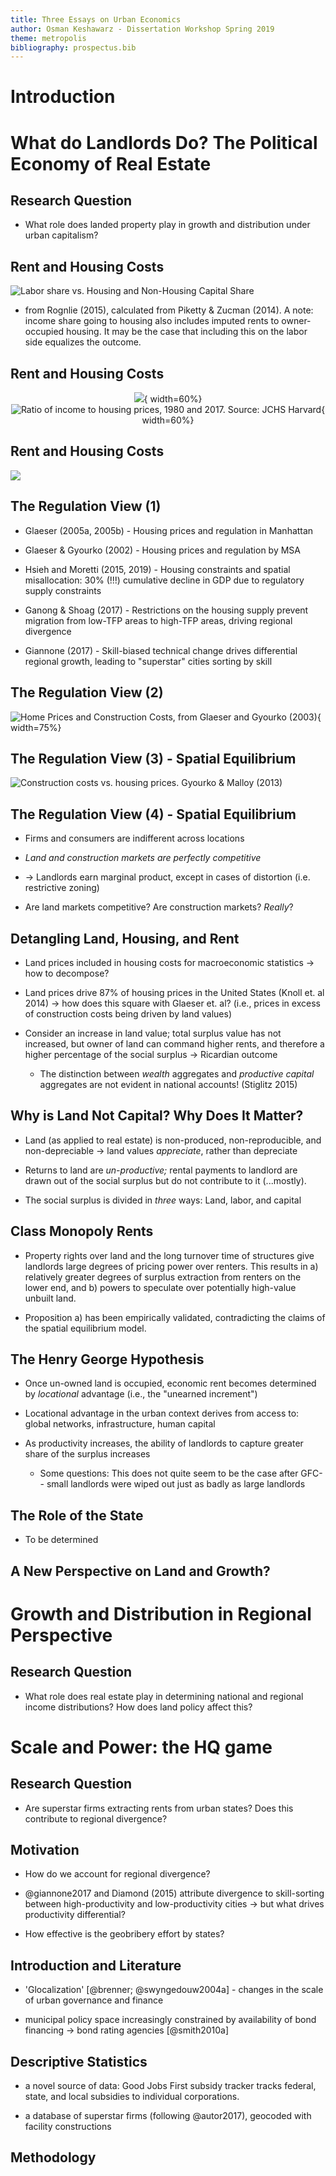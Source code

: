 ```yaml
---
title: Three Essays on Urban Economics 
author: Osman Keshawarz - Dissertation Workshop Spring 2019
theme: metropolis
bibliography: prospectus.bib
---
```


# Introduction

# What do Landlords Do? The Political Economy of Real Estate 

## Research Question

* What role does landed property play in growth and distribution under urban capitalism?

## Rent and Housing Costs

![Labor share vs. Housing and Non-Housing Capital Share](images/labshare-housing.png)

* from Rognlie (2015), calculated from Piketty & Zucman (2014). A note: income share going to housing also includes imputed rents to owner-occupied housing. It may be the case that including this on the labor side equalizes the outcome.

## Rent and Housing Costs

<center>

![](images/hprice-inc-1980.png){ width=60%}
![Ratio of income to housing prices, 1980 and 2017. Source: JCHS Harvard](images/hprice-inc-2017.png){ width=60%}

</center>

## Rent and Housing Costs

![](images/rent-priceindex.png)

## The Regulation View (1) 

* Glaeser (2005a, 2005b) - Housing prices and regulation in Manhattan

* Glaeser & Gyourko (2002) - Housing prices and regulation by MSA

* Hsieh and Moretti (2015, 2019) - Housing constraints and spatial misallocation: 30% (!!!) cumulative decline in GDP due to regulatory supply constraints

* Ganong & Shoag (2017) - Restrictions on the housing supply prevent migration from low-TFP areas to high-TFP areas, driving regional divergence

* Giannone (2017) - Skill-biased technical change drives differential regional growth, leading to "superstar" cities sorting by skill

## The Regulation View (2)

![Home Prices and Construction Costs, from Glaeser and Gyourko (2003)](images/gg-landrestrict.png){ width=75%}

## The Regulation View (3) - Spatial Equilibrium

![Construction costs vs. housing prices. Gyourko & Malloy (2013)](images/gyourko-malloy-constructioncosts.png)

## The Regulation View (4) - Spatial Equilibrium

* Firms and consumers are indifferent across locations

* *Land and construction markets are perfectly competitive*

* $\rightarrow$ Landlords earn marginal product, except in cases of distortion (i.e. restrictive zoning)

* Are land markets competitive? Are construction markets? *Really*? 

## Detangling Land, Housing, and Rent

* Land prices included in housing costs for macroeconomic statistics $\rightarrow$ how to decompose? 

* Land prices drive 87% of housing prices in the United States (Knoll et. al 2014) $\rightarrow$ how does this square with Glaeser et. al? (i.e., prices in excess of construction costs being driven by land values)

* Consider an increase in land value; total surplus value has not increased, but owner of land can command higher rents, and therefore a higher percentage of the social surplus $\rightarrow$ Ricardian outcome

	* The distinction between *wealth* aggregates and *productive capital* aggregates are not evident in national accounts! (Stiglitz 2015)

## Why is Land Not Capital? Why Does It Matter?

* Land (as applied to real estate) is non-produced, non-reproducible, and non-depreciable $\rightarrow$ land values *appreciate*, rather than depreciate

* Returns to land are *un-productive;* rental payments to landlord are drawn out of the social surplus but do not contribute to it (...mostly).

* The social surplus is divided in *three* ways: Land, labor, and capital


## Class Monopoly Rents

* Property rights over land and the long turnover time of structures give landlords large degrees of pricing power over renters. This results in a) relatively greater degrees of surplus extraction from renters on the lower end, and b) powers to speculate over potentially high-value unbuilt land. 

* Proposition a) has been empirically validated, contradicting the claims of the spatial equilibrium model.


## The Henry George Hypothesis

* Once un-owned land is occupied, economic rent becomes determined by *locational* advantage (i.e., the "unearned increment")

* Locational advantage in the urban context derives from access to: global networks, infrastructure, human capital

* As productivity increases, the ability of landlords to capture greater share of the surplus increases

	* Some questions: This does not quite seem to be the case after GFC-- small landlords were wiped out just as badly as large landlords

## The Role of the State

* To be determined

## A New Perspective on Land and Growth?

# Growth and Distribution in Regional Perspective

## Research Question

* What role does real estate play in determining national and regional income distributions? How does land policy affect this?  

# Scale and Power: the HQ game

## Research Question

* Are superstar firms extracting rents from urban states? Does this contribute to regional divergence? 

## Motivation

* How do we account for regional divergence?

* @giannone2017 and Diamond (2015) attribute divergence to skill-sorting between high-productivity and low-productivity cities $\rightarrow$ but what drives productivity differential? 

* How effective is the geobribery effort by states?

## Introduction and Literature

* 'Glocalization' [@brenner; @swyngedouw2004a] - changes in the scale of urban governance and finance

* municipal policy space increasingly constrained by availability of bond financing $\rightarrow$ bond rating agencies [@smith2010a]

## Descriptive Statistics

* a novel source of data: Good Jobs First subsidy tracker tracks federal, state, and local subsidies to individual corporations.

* a database of superstar firms (following @autor2017), geocoded with facility constructions

## Methodology



